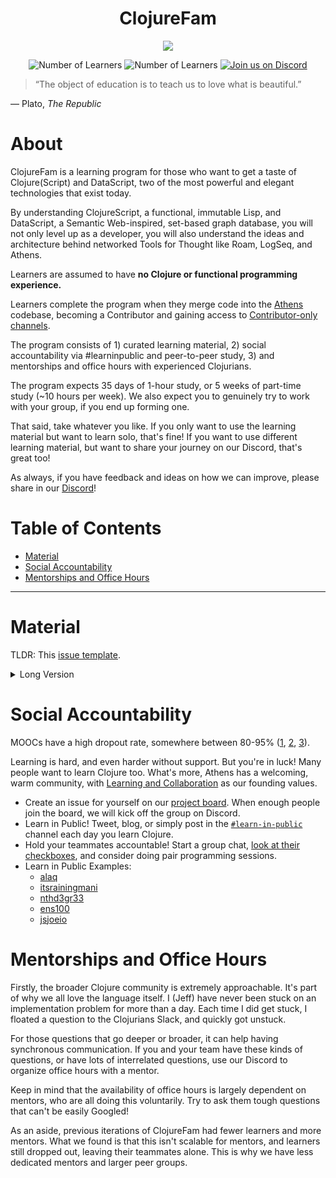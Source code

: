 <h1 align="center">ClojureFam</h1>

<p align="center">
  <img src="https://upload.wikimedia.org/wikipedia/commons/thumb/5/5d/Clojure_logo.svg/256px-Clojure_logo.png">
</p>
<p align="center">
  <img src="https://img.shields.io/github/issues-raw/athensresearch/clojurefam/learner?label=learners" alt="Number of Learners">
  <img src="https://img.shields.io/github/issues-closed-raw/athensresearch/clojurefam/learner?label=learners" alt="Number of Learners">
  <a href="https://discord.gg/5jVXv5A">
      <img src="https://img.shields.io/discord/708122962422792194?label=discord&logo=Discord" alt="Join us on Discord">
  </a>
</p>

> “The object of education is to teach us to love what is beautiful.”

— Plato, _The Republic_

# About

ClojureFam is a learning program for those who want to get a taste of Clojure(Script) and DataScript, two of the most powerful and elegant technologies that exist today.

By understanding ClojureScript, a functional, immutable Lisp, and DataScript, a Semantic Web-inspired, set-based graph database, you will not only level up as a developer, you will also understand the ideas and architecture behind networked Tools for Thought like Roam, LogSeq, and Athens.

Learners are assumed to have **no Clojure or functional programming experience.**

Learners complete the program when they merge code into the [Athens](https://github.com/athensresearch/athens) codebase, becoming a Contributor and gaining access to [Contributor-only channels](https://github.com/athensresearch/athens/blob/master/CONTRIBUTING.md).

The program consists of 1) curated learning material, 2) social accountability via #learninpublic and peer-to-peer study, 3) and mentorships and office hours with experienced Clojurians.

The program expects 35 days of 1-hour study, or 5 weeks of part-time study (~10 hours per week). We also expect you to genuinely try to work with your group, if you end up forming one.

That said, take whatever you like. If you only want to use the learning material but want to learn solo, that's fine! If you want to use different learning material, but want to share your journey on our Discord, that's great too!

As always, if you have feedback and ideas on how we can improve, please share in our [Discord](https://discord.gg/5jVXv5A)!

# Table of Contents

* [Material](#material)
* [Social Accountability](#social-accountability)
* [Mentorships and Office Hours](#mentorships-and-office-hours)

---

# Material

TLDR: This [issue template](https://github.com/athensresearch/ClojureFam/issues/new?template=progress_template.md&title=YOUR+NAME+Progress).

<details>
<summary>Long Version</summary>

- Getting Help: Learning a new language can be intimidating. Especially a more avant-garde one like Clojure. But don't worry, you'll always have help!
  - Athens Discord channels: #learning, #engineering, #learn-in-public
  - [Clojurians Slack](http://clojurians.net/): #beginners, #re-frame, #datascript, etc.
  - [Clojurians Zulip](https://clojurians.zulipchat.com/)
- IDE: One thing that you'll have to get used to if you haven't worked with Lisps/Emacs before is structural editing. This is because there are so many parens!
  - Popular editors and their plugins:
    - VS Code: Calva
    - Intelli-J: Cursive
    - Emacs: CIDER
    - Vim: Fireplace or Conjure
    - Atom: Chlorine
    - Your text editor should give you hints as you type, and give you keybindings that easily pull docs and examples up. This is pretty important because there are so many (awesome!) functions in clojure.core, it's easy to forget their interfaces 😅.
  - If you are a beginner, we recommend VS Code or Cursive as there is very little set up and they come bundled with a lot of tools already (paredit, formatting, linting, debugging, etc.).
  - See Athens [CONTRIBUTING.md](https://github.com/athensresearch/athens/blob/master/CONTRIBUTING.md#connecting-your-repl) for how to set up your REPL for use with the Athens Codebase.
- REPL: the REPL is your friend! See this [video](https://vvvvalvalval.github.io/posts/what-makes-a-good-repl.html) for how REPL-driven programming makes you more productive.
- [Athens Stack Mind Map - what to know and what not to know](https://whimsical.com/VdBCZ1d33pzXR7H7h9uAen)
- Books and Tutorials
  - [Clojure from the Ground Up](https://aphyr.com/tags/Clojure-from-the-ground-up) (suggest skipping Ch 5 "Macros" for now)
  - [Clojure for the Brave and True](https://www.braveclojure.com/clojure-for-the-brave-and-true/) (suggest skipping ch11 on core.async, ch7 section on Macros, and ch8 on Macros)
- Problems and Exercises
  - [4Clojure](http://www.4clojure.com/) problems are broken down by difficulty (Elementary, Easy, Medium and Hard). However, you might find it more useful to complete problems that match what you're reading. For example, if you've just read Chapter 4 of Clojure from the Ground Up (Sequences), give the problems that are tagged "seqs" a shot.
  - [Exercism](https://exercism.io/tracks/clojure) is a good bonus, especially if you can get a mentor to review your code.
- ClojureScript, Reagent, Re-frame
  - [Intro to ClojureScript](https://clojurescript.org/guides/quick-start). ClojureScript is essentially the same as Clojure, with the exception being that your language is JavaScript and not Java. You have access to JavaScript libraries, your ClojureScript code compiles to JS. Because you are no longer using Clojure, you lose threading and concurrency.
  - [Intro to Reagent](https://reagent-project.github.io/). Pre-requisite: Atoms, covered by Chapter 6 of Clojure from the Ground Up
  - [Reagent Docs](https://cljdoc.org/d/reagent/reagent/1.0.0-alpha2/doc/documentation-index). Pre-requisite: Atoms
  - re-frame vs react-redux: re-frame is the frontend framework Athens uses, which overlaps heavily with redux. It's not a pure 1:1 mapping – Re-frame introduces a few new concepts such as `fx` and `cofx` – but it's quite close!
  
        | re-frame     | react-redux        |
        | ------------ | ------------------ |
        | events       | actions/reducer    |
        | db           | store              |
        | subscribe    | mapStateToProps    |
        | dispatch     | mapDispatchToProps |
        | subs         |                    |
        | fx           |                    |
        | cofx         |                    |
        
  - [re-frame tutorial by PurelyFunctional.tv](https://purelyfunctional.tv/guide/re-frame--building-blocks/) – primer on re-frame, hiccup, and reagent
  - [re-frame's documentation's about the data loop](https://day8.github.io/re-frame/a-loop/)
  - [re-frame examples](https://github.com/day8/re-frame/tree/master/examples) and [re-frame-10x TodoMVC](https://github.com/day8/re-frame-10x/tree/master/examples/todomvc). Clone and actually modify these apps!
  - Real-world projects: [conduit](https://github.com/jacekschae/conduit), [status.im](https://github.com/status-im/status-react), [Blue Genes](https://github.com/intermine/bluegenes)
  - Build something of your own! Pomodoro timer, calculator, etc. Projects from previous learners: [Pomato](https://github.com/itsrainingmani/pomato) & [Hail-the-wheel](https://github.com/alaq/hail-the-wheel).
- cljs-devtools
  - Even though we are compiling from ClojureScript to JavaScript, we can still leverage the awesomeness of Chrome DevTools! (Sorry Firefox people, it doesn't work as well.) You can set breakpoints _in_ ClojureScript from the source tab and jump to code where errors have been thrown, just like in JavaScript! But also, you can print ClojureScript data. [Check it out](https://github.com/binaryage/cljs-devtools).
  - cljs-devtools, re-frame-10x, and the REPL will be invaluable not just for debugging your program, but also for interacting with, tinkering with, and reasoning about your program while you code.
- DataScript: DataScript is a database engine for the frontend. It is a port of an actual backend database, Datomic. The query language DataScript and Datomic are written is Datalog. Like SQL, DataLog is a declarative, logical programming language. Unlike SQL, it leverages set-logic, which makes for very flexible queries such as recursive queries and reverse lookups. Similarly, DataScript and Datomic are very flexible engines with flexible schemas. All of this plays into the graph database that Roam/Athens is built off of. Indeed, it may be the secret sauce of this whole thing!
  - [Datascript and Datomic: Data Modeling for Heroes - Mark Bastian](https://www.youtube.com/watch?v=tV4pHW_WOrY)
  - [clojureD 2019: "How to Graph Your Data" by Paula Gearon](https://www.youtube.com/watch?v=tbVwmFBnfo4)
  - [http://www.learndatalogtoday.org/](http://www.learndatalogtoday.org/): a series of exercises to familiarize you with   DataLog syntax and common operations, nothing crazy. It doesn't provide a ton of background, however, so you may want to   reference the latter resources.
  - [https://github.com/markbastian/datascript-playground/](https://github.com/markbastian/datascript-playground/): Similar to   the TodoMVC apps, you should download #2 and evaluate each expression in the REPL as you go through the code. There are a   lot of examples, just pick a few.
  - Datomic docs are the reference that DataScript is based off of. There are a lot. These are the best ones to start off with, and the ones docs that apply to DataScript
    - [https://docs.datomic.com/on-prem/pull.html](https://docs.datomic.com/on-prem/pull.html)
    - [https://docs.datomic.com/on-prem/query.html](https://docs.datomic.com/on-prem/query.html)
    - [https://docs.datomic.com/on-prem/schema.html](https://docs.datomic.com/on-prem/schema.html)
    - [https://docs.datomic.com/on-prem/transactions.html](https://docs.datomic.com/on-prem/transactions.html)
- Clojure History and Motivation
    - [Effective Programs - 10 Years of Clojure - Rich Hickey](https://www.youtube.com/watch?v=2V1FtfBDsLU)
    - ["History of Clojure" paper, History of Programming Languages Conference - Rich Hickey](https://download.clojure.org/papers/clojure-hopl-iv-final.pdf)
- Paid Tutorial/Courses
  - [Clojure by Example](https://github.com/inclojure-org/clojure-by-example) (not for absolute beginner programmers)
  - [Getting Clojure](https://pragprog.com/titles/roclojure/) (not a free resource, but highly recommended by the community)
- Cheatsheets: Clojure has an extensive core library and many symbols not often found in mainstream languages.
    - [Clojure Cheatsheet](https://clojure.org/api/cheatsheet)
    - [ClojureScript Cheatsheet](https://cljs.info/cheatsheet/)
    - [ClojureDocs Quick Reference](http://clojuredocs.org/quickref)
- Questions: How well do you grok Clojure? That is, do you intuit the design principles and philosophy that Clojure embodies? Some of these questions may even make a Clojure sensei pause and think. Ultimately, there isn't one right answer. And as Socrates taught us, sometimes just sitting with the questions is good enough. 🙂
    - Why are there so many **core functions** in clojure.core? What affordances does this give the programmer?
    - What is a **persistent data structure**? What affordances does they give the programmer?
    - Why is **concurrency** harder in some languages than others?
    - Why is Clojure a **Lisp**? What affordances do Lisps give to programmers?
    - What affordances does Clojure's **REPL** give to the programmer?
    - Why is Clojure a **hosted language**? What affordances does this give the programmer?
    - What is **lazy evaluation**? What are **lazy sequences**? Why might laziness be useful?
    - Where do you see the principle of **accretion** at play in the Clojure world?
- Bonus Questions
    - Why do Clojurians worship Rich Hickey?
    - Who are your favorite Clojurians?
</details>

# Social Accountability

MOOCs have a high dropout rate, somewhere between 80-95% ([1](https://keg.cs.tsinghua.edu.cn/jietang/publications/AAAI19-Feng-dropout-moocs.pdf), [2](https://warwick.ac.uk/fac/sci/dcs/people/research/csrmaj/daniel_onah_edulearn14.pdf), [3](https://www.wired.com/insights/2014/08/whats-wrong-moocs-arent-changing-game-education/)).

Learning is hard, and even harder without support. But you're in luck! Many people want to learn Clojure too. What's more, Athens has a welcoming, warm community, with [Learning and Collaboration](https://github.com/athensresearch/athens/blob/master/CODE_OF_CONDUCT.md#values) as our founding values.

- Create an issue for yourself on our [project board](https://github.com/athensresearch/ClojureFam/projects/3). When enough people join the board, we will kick off the group on Discord.
- Learn in Public! Tweet, blog, or simply post in the [`#learn-in-public`](https://discord.gg/7ztV74d) channel each day you learn Clojure.
- Hold your teammates accountable! Start a group chat, [look at their checkboxes](https://github.com/athensresearch/ClojureFam/issues/53), and consider doing pair programming sessions.
- Learn in Public Examples:
    - [alaq](https://github.com/alaq/learning-clojure-in-public)
    - [itsrainingmani](https://github.com/itsrainingmani/learn-clojure-in-public)
    - [nthd3gr33](https://github.com/nthd3gr33/learn-clojure-in-public)
    - [ens100](https://github.com/ens100/Learning-Clojure)
    - [jsjoeio](https://joeprevite.com/clojure-from-the-ground-up)

# Mentorships and Office Hours

Firstly, the broader Clojure community is extremely approachable. It's part of why we all love the language itself. I (Jeff) have never been stuck on an implementation problem for more than a day. Each time I did get stuck, I floated a question to the Clojurians Slack, and quickly got unstuck.

For those questions that go deeper or broader, it can help having synchronous communication. If you and your team have these kinds of questions, or have lots of interrelated questions, use our Discord to organize office hours with a mentor.

Keep in mind that the availability of office hours is largely dependent on mentors, who are all doing this voluntarily. Try to ask them tough questions that can't be easily Googled!

As an aside, previous iterations of ClojureFam had fewer learners and more mentors. What we found is that this isn't scalable for mentors, and learners still dropped out, leaving their teammates alone. This is why we have less dedicated mentors and larger peer groups.

